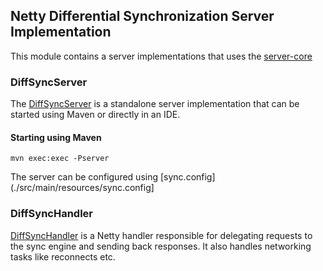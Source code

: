 ## Netty Differential Synchronization Server Implementation
This module contains a server implementations that uses the [server-core](../server-core)

### DiffSyncServer
The [DiffSyncServer](./src/main/java/org/jboss/aerogear/diffsync/DiffSyncServer.java) is a standalone server implementation
that can be started using Maven or directly in an IDE.

#### Starting using Maven

    mvn exec:exec -Pserver

The server can be configured using [sync.config](./src/main/resources/sync.config]


### DiffSyncHandler
[DiffSyncHandler](./src/main/java/org/jboss/aerogear/diffsync/DiffSyncHandler.java) is a Netty handler responsible for
delegating requests to the sync engine and sending back responses. It also handles networking tasks like reconnects etc.



